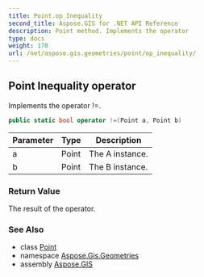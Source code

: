```yaml
---
title: Point.op_Inequality
second_title: Aspose.GIS for .NET API Reference
description: Point method. Implements the operator 
type: docs
weight: 170
url: /net/aspose.gis.geometries/point/op_inequality/
---
```

## Point Inequality operator

Implements the operator !=.

```csharp
public static bool operator !=(Point a, Point b)
```

| Parameter | Type | Description |
| --- | --- | --- |
| a | Point | The A instance. |
| b | Point | The B instance. |

### Return Value

The result of the operator.

### See Also

* class [Point](../)
* namespace [Aspose.Gis.Geometries](../../point/)
* assembly [Aspose.GIS](../../../)


